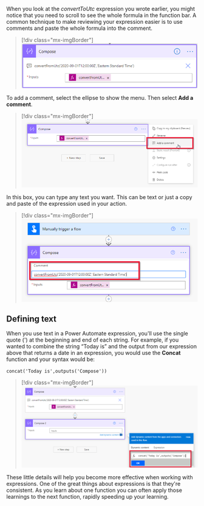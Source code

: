 When you look at the *convertToUtc* expression you wrote earlier, you might notice that you need to scroll to see the whole formula in the function bar. A common technique to make reviewing your expression easier is to use comments and paste the whole formula into the comment.

> [!div class="mx-imgBorder"]
> [![Screenshot of pasting the formula into the comment.](../media/paste-formula-ss.png)](../media/paste-formula-ss.png#lightbox)

To add a comment, select the ellipse to show the menu. Then select **Add a comment**.

> [!div class="mx-imgBorder"]
> [![Screenshot of selecting the ellipsis to reveal the the "Add a comment" option.](../media/ellipsis-comment-ssm.png)](../media/ellipsis-comment-ssm.png#lightbox)

In this box, you can type any text you want. This can be text or just a copy and paste of the expression used in your action.

> [!div class="mx-imgBorder"]
> [![Screenshot of the comment field showing the entire expression.](../media/comment.png)](../media/comment.png#lightbox)

## Defining text

When you use text in a Power Automate expression, you'll use the single quote (') at the beginning and end of each string. For example, if you wanted to combine the string “Today is” and the output from our expression above that returns a date in an expression, you would use the **Concat** function and your syntax would be:

```regex
concat('Today is',outputs('Compose'))
```

> [!div class="mx-imgBorder"]
> [![Screenshot of the concat function syntax.](../media/concat-function-ss.png)](../media/concat-function-ss.png#lightbox)

These little details will help you become more effective when working with expressions. One of the great things about expressions is that they're consistent. As you learn about one function you can often apply those learnings to the next function, rapidly speeding up your learning.

